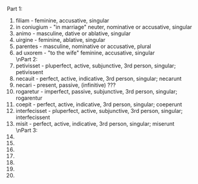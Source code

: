 Part 1:
1. filiam - feminine, accusative, singular  
1. in coniugium - "in marriage" neuter, nominative or accusative, singular  
1. animo - masculine, dative or ablative, singular  
1. uirgine - feminine, ablative, singular  
1. parentes - masculine, nominative or accusative, plural  
1. ad uxorem - "to the wife" feminine, accusative, singular  
\nPart 2:
1. petivisset - pluperfect, active, subjunctive, 3rd person, singular; petivissent  
1. necauit - perfect, active, indicative, 3rd person, singular; necarunt
1. necari - present, passive, (infinitive) ???  
1. rogaretur - imperfect, passive, subjunctive, 3rd person, singular; rogarentur  
1. coepit - perfect, active, indicative, 3rd person, singular; coeperunt  
1. interfecisset - pluperfect, active, subjunctive, 3rd person, singular; interfecissent  
1. misit - perfect, active, indicative, 3rd person, singular; miserunt  
\nPart 3:
1.  
2. 
3. 
4. 
5. 
6. 
7. 

